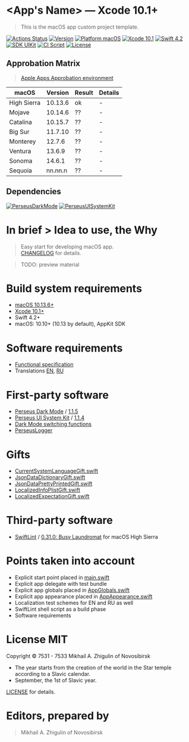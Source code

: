 # <App's Name> — Xcode 10.1+

> This is the macOS app custom project template.

[![Actions Status](https://github.com/perseusrealdeal/XcodeTemplateProject/actions/workflows/main.yml/badge.svg)](https://github.com/perseusrealdeal/TheTechnologicalTree/actions)
[![Version](https://img.shields.io/badge/Version-0.0.1-green.svg)](/CHANGELOG.md)
[![Platform macOS](https://img.shields.io/badge/Platform-macOS%2010.10+-orange.svg)](https://en.wikipedia.org/wiki/MacOS_version_history)
[![Xcode 10.1](https://img.shields.io/badge/Xcode-10.1+-red.svg)](https://en.wikipedia.org/wiki/Xcode)
[![Swift 4.2](https://img.shields.io/badge/Swift-4.2-orange.svg)](https://docs.swift.org/swift-book/RevisionHistory/RevisionHistory.html)
[![SDK UIKit](https://img.shields.io/badge/SDK-UIKit%20-blueviolet.svg)](https://developer.apple.com/documentation/uikit)
[![CI Script](http://img.shields.io/:CI-Script-blue.svg)](/.github/workflows/main.yml)
[![License](http://img.shields.io/:License-MIT-blue.svg)](/LICENSE)

## Approbation Matrix

> [Apple Apps Approbation environment](https://docs.google.com/document/d/1K2jOeIknKRRpTEEIPKhxO2H_1eBTof5uTXxyOm5g6nQ/edit?usp=sharing)

| macOS       | Version | Result  | Details |
| ----------- | ------- | ------- | ------- |
| High Sierra | 10.13.6 | ok      | - |
| Mojave      | 10.14.6 | ??      | - |
| Catalina    | 10.15.7 | ??      | - |
| Big Sur     | 11.7.10 | ??      | - |
| Monterey    | 12.7.6  | ??      | - |
| Ventura     | 13.6.9  | ??      | - |
| Sonoma      | 14.6.1  | ??      | - |
| Sequoia     | nn.nn.n | ??      | - |

## Dependencies

[![PerseusDarkMode](http://img.shields.io/:PerseusDarkMode-1.1.5-green.svg)](https://github.com/perseusrealdeal/PerseusDarkMode/tree/1.1.5)
[![PerseusUISystemKit](http://img.shields.io/:PerseusUISystemKit-1.1.4-green.svg)](https://github.com/perseusrealdeal/PerseusUISystemKit/tree/1.1.4)

# In brief > Idea to use, the Why

> Easy start for developing macOS app.<br/>
> [CHANGELOG](/CHANGELOG.md) for details.

> TODO: preview material

# Build system requirements

- [macOS 10.13.6+](https://apps.apple.com/us/app/macos-high-sierra/id1246284741?ls=1)
- [Xcode 10.1+](https://stackoverflow.com/questions/10335747/how-to-download-xcode-dmg-or-xip-file)
- Swift 4.2+
- macOS: 10.10+ (10.13 by default), AppKit SDK

# Software requirements

- [Functional specification](/REQUIREMENTS.md)
- Translations [EN](/T3Project/Configuration/Translations/Translation_en.plist), [RU](/T3Project/Configuration/Translation/Translation_ru.plist)

# First-party software

- [Perseus Dark Mode](https://github.com/perseusrealdeal/PerseusDarkMode.git) / [1.1.5](https://github.com/perseusrealdeal/perseusdarkmode/releases/tag/1.1.5)
- [Perseus UI System Kit](https://github.com/perseusrealdeal/PerseusUISystemKit.git) / [1.1.4](https://github.com/perseusrealdeal/perseusuisystemkit/releases/tag/1.1.4)
- [Dark Mode switching functions](https://gist.github.com/perseusrealdeal/11b1bab47f13134832b859f49d9af706)
- [PerseusLogger](https://gist.github.com/perseusrealdeal/df456a9825fcface44eca738056eb6d5)

# Gifts

- [CurrentSystemLanguageGift.swift](https://gist.github.com/perseusrealdeal/98b082b136d574dd1b5aa760036dac8b)
- [JsonDataDictionaryGift.swift](https://gist.github.com/perseusrealdeal/918c25633122e64d51f363f00059f6f8)
- [JsonDataPrettyPrintedGift.swift](https://gist.github.com/perseusrealdeal/945c9050cb9f7a19e00853f064acacca)
- [LocalizedInfoPlistGift.swift](/PerseusTests/GiftsAndHelpers/LocalizedInfoPlistGift.swift)
- [LocalizedExpectationGift.swift](/PerseusTests/GiftsAndHelpers/LocalizedExpectationGift.swift)

# Third-party software

- [SwiftLint](https://github.com/realm/SwiftLint) / [0.31.0: Busy Laundromat](https://github.com/realm/SwiftLint/releases/tag/0.31.0) for macOS High Sierra

# Points taken into account

- Explicit start point placed in [main.swift](/T3Project/main.swift)
- Explicit app delegate with test bundle
- Explicit app globals placed in [AppGlobals.swift](/T3Project/Configuration/AppGlobals.swift)
- Explicit app appearance placed in [AppAppearance.swift](/T3Project/Configuration/AppAppearance.swift)
- Localization test schemes for EN and RU as well
- SwiftLint shell script as a build phase
- Software requirements

# License MIT

Copyright © 7531 - 7533 Mikhail A. Zhigulin of Novosibirsk

- The year starts from the creation of the world in the Star temple according to a Slavic calendar.
- September, the 1st of Slavic year.

[LICENSE](/LICENSE) for details.

# Editors, prepared by

> Mikhail A. Zhigulin of Novosibirsk
